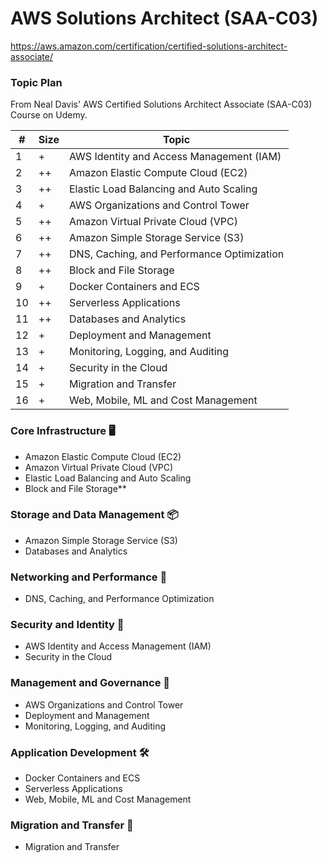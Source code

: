 # AWS Solutions Architect (SAA-C03)
https://aws.amazon.com/certification/certified-solutions-architect-associate/

### Topic Plan
From Neal Davis' AWS Certified Solutions Architect Associate (SAA-C03) Course on Udemy.

| #  | Size        | Topic                                      |
|----|-------------|--------------------------------------------|
| 1  | +           | AWS Identity and Access Management (IAM)   |
| 2  | ++          | Amazon Elastic Compute Cloud (EC2)         |
| 3  | ++          | Elastic Load Balancing and Auto Scaling    |
| 4  | +           | AWS Organizations and Control Tower        |
| 5  | ++          | Amazon Virtual Private Cloud (VPC)         |
| 6  | ++          | Amazon Simple Storage Service (S3)         |
| 7  | ++          | DNS, Caching, and Performance Optimization |
| 8  | ++          | Block and File Storage                     |
| 9  | +           | Docker Containers and ECS                  | 
| 10 | ++          | Serverless Applications                    |
| 11 | ++          | Databases and Analytics                    |
| 12 | +           | Deployment and Management                  |
| 13 | +           | Monitoring, Logging, and Auditing          |
| 14 | +           | Security in the Cloud                      |
| 15 | +           | Migration and Transfer                     |
| 16 | +           | Web, Mobile, ML and Cost Management        |


### Core Infrastructure 🖥️
- Amazon Elastic Compute Cloud (EC2)
- Amazon Virtual Private Cloud (VPC)
- Elastic Load Balancing and Auto Scaling
- Block and File Storage**

### Storage and Data Management 📦
- Amazon Simple Storage Service (S3)
- Databases and Analytics

### Networking and Performance 🛜
- DNS, Caching, and Performance Optimization

### Security and Identity 🔐
- AWS Identity and Access Management (IAM)
- Security in the Cloud

### Management and Governance 🏢
- AWS Organizations and Control Tower
- Deployment and Management
- Monitoring, Logging, and Auditing

### Application Development 🛠️
- Docker Containers and ECS
- Serverless Applications
- Web, Mobile, ML and Cost Management

### Migration and Transfer 🚚
- Migration and Transfer

